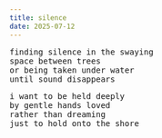 ```yaml
---
title: silence
date: 2025-07-12
---
```


<pre>finding silence in the swaying
space between trees
or being taken under water
until sound disappears</pre>

<pre>i want to be held deeply
by gentle hands loved
rather than dreaming
just to hold onto the shore</pre>
